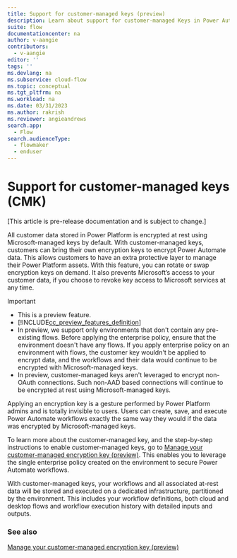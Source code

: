 ```yaml
---
title: Support for customer-managed keys (preview)
description: Learn about support for customer-managed Keys in Power Automate.
suite: flow
documentationcenter: na
author: v-aangie
contributors:
  - v-aangie
editor: ''
tags: ''
ms.devlang: na
ms.subservice: cloud-flow
ms.topic: conceptual
ms.tgt_pltfrm: na
ms.workload: na
ms.date: 03/31/2023
ms.author: rakrish
ms.reviewer: angieandrews
search.app: 
  - Flow
search.audienceType: 
  - flowmaker
  - enduser
---
```


# Support for customer-managed keys (CMK)

[This article is pre-release documentation and is subject to change.]

All customer data stored in Power Platform is encrypted at rest using Microsoft-managed keys by default. With customer-managed keys, customers can bring their own encryption keys to encrypt Power Automate data. This allows customers to have an extra protective layer to manage their Power Platform assets. With this feature, you can rotate or swap encryption keys on demand. It also prevents Microsoft’s access to your customer data, if you choose to revoke key access to Microsoft services at any time.

> [!IMPORTANT]
>
> - This is a preview feature.
> - [!INCLUDE[cc_preview_features_definition](includes/cc-preview-features-definition.md)]
> - In preview, we support only environments that don't contain any pre-existing flows. Before applying the enterprise policy, ensure that the environment doesn't have any flows. If you apply enterprise policy on an environment with flows, the customer key wouldn't be applied to encrypt data, and the workflows and their data would continue to be encrypted with Microsoft-managed keys.
> - In preview, customer-managed keys aren't leveraged to encrypt non-OAuth connections. Such non-AAD based connections will continue to be encrypted at rest using Microsoft-managed keys.

Applying an encryption key is a gesture performed by Power Platform admins and is totally invisible to users. Users can create, save, and execute Power Automate workflows exactly the same way they would if the data was encrypted by Microsoft-managed keys.

To learn more about the customer-managed key, and the step-by-step instructions to enable customer-managed keys, go to [Manage your customer-managed encryption key (preview)](/power-platform/admin/customer-managed-key). This enables you to leverage the single enterprise policy created on the environment to secure Power Automate workflows.

With customer-managed keys, your workflows and all associated at-rest data will be stored and executed on a dedicated infrastructure, partitioned by the environment. This includes your workflow definitions, both cloud and desktop flows and workflow execution history with detailed inputs and outputs.  

### See also

[Manage your customer-managed encryption key (preview)](/power-platform/admin/customer-managed-key)